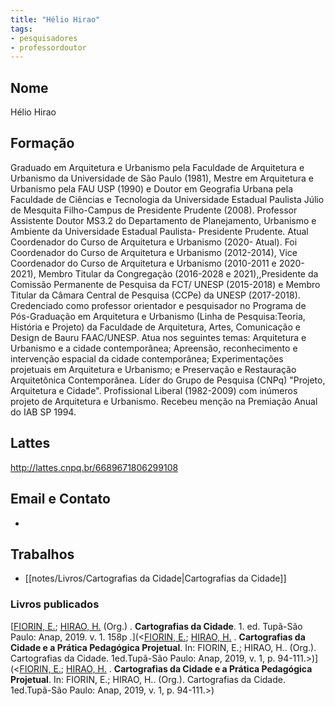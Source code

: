 ```yaml
---
title: "Hélio Hirao"
tags: 
- pesquisadores
- professordoutor
---
```


## Nome
Hélio Hirao

## Formação

Graduado em Arquitetura e Urbanismo pela Faculdade de Arquitetura e Urbanismo da Universidade de São Paulo (1981), Mestre em Arquitetura e Urbanismo pela FAU USP (1990) e Doutor em Geografia Urbana pela Faculdade de Ciências e Tecnologia da Universidade Estadual Paulista Júlio de Mesquita Filho-Campus de Presidente Prudente (2008). Professor Assistente Doutor MS3.2 do Departamento de Planejamento, Urbanismo e Ambiente da Universidade Estadual Paulista- Presidente Prudente. Atual Coordenador do Curso de Arquitetura e Urbanismo (2020- Atual). Foi Coordenador do Curso de Arquitetura e Urbanismo (2012-2014), Vice Coordenador do Curso de Arquitetura e Urbanismo (2010-2011 e 2020-2021), Membro Titular da Congregação (2016-2028 e 2021),,Presidente da Comissão Permanente de Pesquisa da FCT/ UNESP (2015-2018) e Membro Titular da Câmara Central de Pesquisa (CCPe) da UNESP (2017-2018). Credenciado como professor orientador e pesquisador no Programa de Pós-Graduação em Arquitetura e Urbanismo (Linha de Pesquisa:Teoria, História e Projeto) da Faculdade de Arquitetura, Artes, Comunicação e Design de Bauru FAAC/UNESP. Atua nos seguintes temas: Arquitetura e Urbanismo e a cidade contemporânea; Apreensão, reconhecimento e intervenção espacial da cidade contemporânea; Experimentações projetuais em Arquitetura e Urbanismo; e Preservação e Restauração Arquitetônica Contemporânea. Líder do Grupo de Pesquisa (CNPq) "Projeto, Arquitetura e Cidade". Profissional Liberal (1982-2009) com inúmeros projeto de Arquitetura e Urbanismo. Recebeu menção na Premiação Anual do IAB SP 1994.

## Lattes
http://lattes.cnpq.br/6689671806299108

## Email e Contato
-

## Trabalhos
- [[notes/Livros/Cartografias da Cidade|Cartografias da Cidade]]

### Livros publicados

[[FIORIN, E.](http://lattes.cnpq.br/5599203800231511); [HIRAO, H.](http://lattes.cnpq.br/5599203800231511) (Org.) . **Cartografias da Cidade**. 1. ed. Tupã-São Paulo: Anap, 2019. v. 1. 158p .](<[FIORIN, E.](http://lattes.cnpq.br/5599203800231511); [HIRAO, H.](http://lattes.cnpq.br/5599203800231511) . **Cartografias da Cidade e a Prática Pedagógica Projetual**. In: FIORIN, E.; HIRAO, H.. (Org.). Cartografias da Cidade. 1ed.Tupã-São Paulo: Anap, 2019, v. 1, p. 94-111.>)](<[FIORIN, E.](http://lattes.cnpq.br/5599203800231511); [HIRAO, H.](http://lattes.cnpq.br/5599203800231511) . **Cartografias da Cidade e a Prática Pedagógica Projetual**. In: FIORIN, E.; HIRAO, H.. (Org.). Cartografias da Cidade. 1ed.Tupã-São Paulo: Anap, 2019, v. 1, p. 94-111.>)